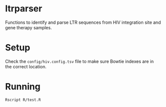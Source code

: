 # ltrparser
Functions to identify and parse LTR sequences from HIV integration site and gene therapy samples.

# Setup
Check the `config/hiv.config.tsv` file to make sure Bowtie indexes are in the correct location.

# Running
`Rscript R/test.R`
